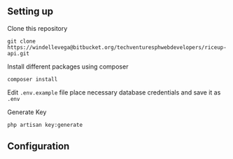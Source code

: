 ## Setting up


Clone this repository
```
git clone https://windellevega@bitbucket.org/techventuresphwebdevelopers/riceup-api.git
```

Install different packages using composer
```
composer install
```

Edit `.env.example` file place necessary database credentials and save it as `.env`

Generate Key
```
php artisan key:generate
```

## Configuration